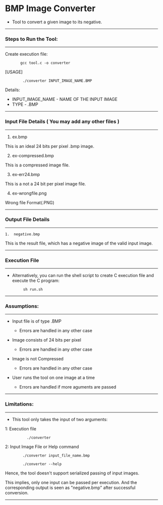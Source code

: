 # BMP Image Converter

- Tool to convert a given image to its negative.

------------------------------------------------------------------------
### Steps to Run the Tool:
------------------------------------------------------------------------
 Create execution file:

           gcc tool.c -o converter

    
   [USAGE]
       
            ./converter INPUT_IMAGE_NAME.BMP

   Details:
    
  - INPUT_IMAGE_NAME    -      NAME OF THE INPUT IMAGE
  - TYPE                -      .BMP
        
------------------------------------------------------------------------
### Input File Details ( You may add any other files )
------------------------------------------------------------------------
  1.  ex.bmp

  This is an ideal 24 bits per pixel .bmp image.

  2.  ex-compressed.bmp

  This is a compressed image file.

  3.  ex-err24.bmp

  This is a not a 24 bit per pixel image file.

  4.  ex-wrongfile.png

  Wrong file Format(.PNG)

------------------------------------------------------------------------
### Output File Details
------------------------------------------------------------------------
    1.  negative.bmp

  This is the result file, which has a negative image of the valid input image.

------------------------------------------------------------------------
### Execution File
------------------------------------------------------------------------
- Alternatively, you can run the shell script to create C execution file and execute the C program:

           sh run.sh


------------------------------------------------------------------------
### Assumptions:
------------------------------------------------------------------------
- Input file is of type .BMP

  - Errors are handled in any other case


- Image consists of 24 bits per pixel
  - Errors are handled in any other case


- Image is not Compressed
  - Errors are handled in any other case


- User runs the tool on one image at a time
  - Errors are handled if more aguments are passed

------------------------------------------------------------------------
### Limitations:
------------------------------------------------------------------------
- This tool only takes the input of two arguments:
   
1:  Execution file
              
              ./converter

2:  Input Image File or Help command

            ./converter input_file_name.bmp

            ./converter --help 
 
   Hence, the tool doesn't support serialized passing of input images.

  This implies, only one input can be passed per execution.
  And the corresponding output is seen as "negative.bmp" after successful conversion.



------------------------------------------------------------------------
